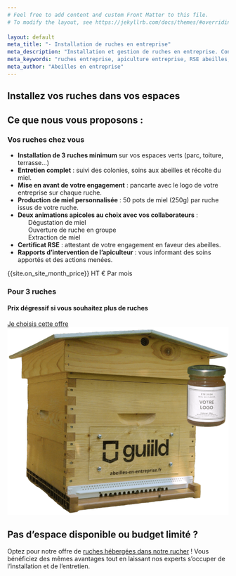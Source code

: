 ```yaml
---
# Feel free to add content and custom Front Matter to this file.
# To modify the layout, see https://jekyllrb.com/docs/themes/#overriding-theme-defaults

layout: default
meta_title: "- Installation de ruches en entreprise"
meta_description: "Installation et gestion de ruches en entreprise. Contribuez à la biodiversité avec nos solutions clé en main d'apiculture pour les entreprises."
meta_keywords: "ruches entreprise, apiculture entreprise, RSE abeilles, biodiversité entreprise, installation ruches professionnelles"
meta_author: "Abeilles en entreprise"
---
```


<section id="accueil" class="hero hero-offer-page">
    <h1>Installez vos ruches dans vos espaces</h1>
</section>

<section class="offres">
    <h2>Ce que nous vous proposons :</h2>
        <div class="offres-grid">
            <div class="offre-card">
                <h3>Vos ruches chez vous</h3>
                <ul class="offre-details">
                    <li><strong>Installation de 3 ruches minimum</strong> sur vos espaces verts (parc, toiture, terrasse...)</li>
                    <li><strong>Entretien complet</strong> : suivi des colonies, soins aux abeilles et récolte du miel.</li>
                    <li><strong>Mise en avant de votre engagement</strong> : pancarte avec le logo de votre entreprise sur chaque ruche.</li>
                    <li><strong>Production de miel personnalisée</strong> : 50 pots de miel (250g) par ruche issus de votre ruche.</li>
                    <li><strong>Deux animations apicoles au choix avec vos collaborateurs</strong> : 
                        <ul style="list-style: none">
                            <li>Dégustation de miel</li>
                            <li>Ouverture de ruche en groupe</li>
                            <li>Extraction de miel</li>
                        </ul>
                    </li>
                    <li><strong>Certificat RSE</strong> : attestant de votre engagement en faveur des abeilles.</li>
                    <li><strong>Rapports d’intervention de l’apiculteur</strong> : vous informant des soins apportés et des actions menées.</li>
                </ul>
                <div class="offre-prix-container">
                    <div class="prix-options">
                        <div class="prix-option">
                            <span class="prix-montant">{{site.on_site_month_price}} HT €</span>
                            <span class="prix-periode">Par mois</span>
                        </div>
                    </div>
                    <h3>Pour 3 ruches</h3>
                    <h4>Prix dégressif si vous souhaitez plus de ruches</h4>
                </div>
                <a href="/#contact" class="cta-button">Je choisis cette offre</a>
            </div>
        <div class="offre-image">
            <img src="/assets/images/ruche_et_pots_transparent2.png" alt="Pot avec logo entreprise">
        </div>
    </div>
</section>

<section class="offres-autre">
    <h2>Pas d’espace disponible ou budget limité ?</h2>
    <p>Optez pour notre offre de <a href="/vos-ruches-dans-nos-ruchers.html">ruches hébergées dans notre rucher</a> ! Vous bénéficiez des mêmes avantages tout en laissant nos experts s’occuper de l’installation et de l’entretien.</p>
</section>